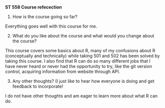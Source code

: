 **ST 558 Course refecection**

1. How is the course going so far?  

Everything goes well with this course for me. 

2. What do you like about the course and what would you change about the course?

This course covers some basics about R, many of my confusions about R (conceptually and technically) while taking 501 and 502 has been 
solved by taking this course. I also find that R can do so many different jobs that I have never heard or never had the opportunity 
to try, like the git version control, acquiring information from website through API.


3. Any other thoughts?  (I just like to hear how everyone is doing and get feedback to incorporate!

I do not have other thoughts and am eager to learn more about what R can do.  

